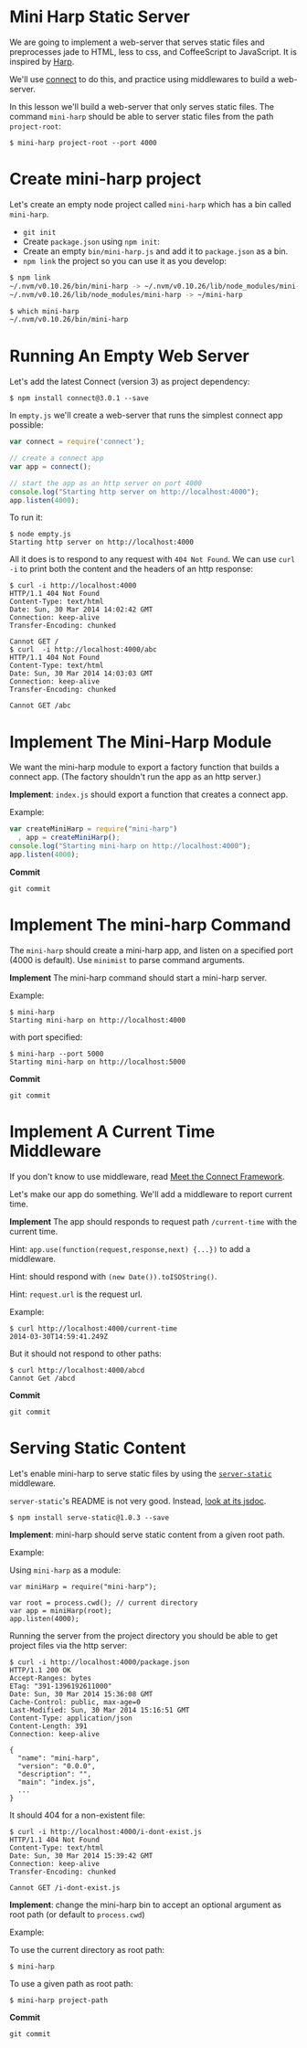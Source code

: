 # Mini Harp Static Server

We are going to implement a web-server that serves static files and preprocesses jade to HTML, less to css, and CoffeeScript to JavaScript. It is inspired by [Harp](http://harpjs.com).

We'll use [connect](https://github.com/senchalabs/connect) to do this, and practice using middlewares to build a web-server.

In this lesson we'll build a web-server that only serves static files. The command `mini-harp` should be able to server static files from the path `project-root`:

```
$ mini-harp project-root --port 4000
```

# Create mini-harp project

Let's create an empty node project called `mini-harp` which has a bin called `mini-harp`.

+ `git init`
+ Create `package.json` using `npm init`:
+ Create an empty `bin/mini-harp.js` and add it to `package.json` as a bin.
+ `npm link` the project so you can use it as you develop:

```bash
$ npm link
~/.nvm/v0.10.26/bin/mini-harp -> ~/.nvm/v0.10.26/lib/node_modules/mini-harp/bin/mini-harp.js
~/.nvm/v0.10.26/lib/node_modules/mini-harp -> ~/mini-harp

$ which mini-harp
~/.nvm/v0.10.26/bin/mini-harp
```

# Running An Empty Web Server

Let's add the latest Connect (version 3) as project dependency:

```
$ npm install connect@3.0.1 --save
```

In `empty.js` we'll create a web-server that runs the simplest connect app possible:

```js
var connect = require('connect');

// create a connect app
var app = connect();

// start the app as an http server on port 4000
console.log("Starting http server on http://localhost:4000");
app.listen(4000);
```

To run it:

```
$ node empty.js
Starting http server on http://localhost:4000
```

All it does is to respond to any request with `404 Not Found`. We can use `curl -i` to print both the content and the headers of an http response:

```
$ curl -i http://localhost:4000
HTTP/1.1 404 Not Found
Content-Type: text/html
Date: Sun, 30 Mar 2014 14:02:42 GMT
Connection: keep-alive
Transfer-Encoding: chunked

Cannot GET /
$ curl  -i http://localhost:4000/abc
HTTP/1.1 404 Not Found
Content-Type: text/html
Date: Sun, 30 Mar 2014 14:03:03 GMT
Connection: keep-alive
Transfer-Encoding: chunked

Cannot GET /abc
```

# Implement The Mini-Harp Module

We want the mini-harp module to export a factory function that builds a connect app. (The factory shouldn't run the app as an http server.)

**Implement**: `index.js` should export a function that creates a connect app.

Example:

```js
var createMiniHarp = require("mini-harp")
  , app = createMiniHarp();
console.log("Starting mini-harp on http://localhost:4000");
app.listen(4000);
```

**Commit**

```
git commit
```

# Implement The mini-harp Command

The `mini-harp` should create a mini-harp app, and listen on a specified port (4000 is default). Use `minimist` to parse command arguments.

**Implement** The mini-harp command should start a mini-harp server.

Example:

```
$ mini-harp
Starting mini-harp on http://localhost:4000
```

with port specified:

```
$ mini-harp --port 5000
Starting mini-harp on http://localhost:5000
```

**Commit**

```
git commit
```

# Implement A Current Time Middleware

If you don't know to use middleware, read [Meet the Connect Framework](http://code.tutsplus.com/tutorials/meet-the-connect-framework--net-31220).

Let's make our app do something. We'll add a middleware to report current time.

**Implement** The app should responds to request path `/current-time` with the current time.

Hint: `app.use(function(request,response,next) {...})` to add a middleware.

Hint: should respond with `(new Date()).toISOString()`.

Hint: `request.url` is the request url.

Example:

```
$ curl http://localhost:4000/current-time
2014-03-30T14:59:41.249Z
```

But it should not respond to other paths:

```
$ curl http://localhost:4000/abcd
Cannot Get /abcd
```

**Commit**

```
git commit
```

# Serving Static Content

Let's enable mini-harp to serve static files by using the [`server-static`](https://github.com/expressjs/serve-static) middleware.

`server-static`'s README is not very good. Instead, [look at its jsdoc](https://github.com/expressjs/serve-static/blob/e7c792749fd2e3f482a5963f43c4a05d42e4863e/index.js#L17-L42).

```
$ npm install serve-static@1.0.3 --save
```

**Implement**: mini-harp should serve static content from a given root path.

Example:

Using `mini-harp` as a module:

```
var miniHarp = require("mini-harp");

var root = process.cwd(); // current directory
var app = miniHarp(root);
app.listen(4000);
```

Running the server from the project directory you should be able to get project files via the http server:

```
$ curl -i http://localhost:4000/package.json
HTTP/1.1 200 OK
Accept-Ranges: bytes
ETag: "391-1396192611000"
Date: Sun, 30 Mar 2014 15:36:08 GMT
Cache-Control: public, max-age=0
Last-Modified: Sun, 30 Mar 2014 15:16:51 GMT
Content-Type: application/json
Content-Length: 391
Connection: keep-alive

{
  "name": "mini-harp",
  "version": "0.0.0",
  "description": "",
  "main": "index.js",
  ...
}
```

It should 404 for a non-existent file:

```
$ curl -i http://localhost:4000/i-dont-exist.js
HTTP/1.1 404 Not Found
Content-Type: text/html
Date: Sun, 30 Mar 2014 15:39:42 GMT
Connection: keep-alive
Transfer-Encoding: chunked

Cannot GET /i-dont-exist.js
```

**Implement**: change the mini-harp bin to accept an optional argument as root path (or default to `process.cwd`)

Example:

To use the current directory as root path:

```
$ mini-harp
```

To use a given path as root path:

```
$ mini-harp project-path
```

**Commit**

```
git commit
```